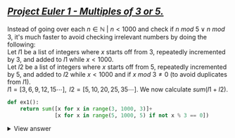 ## [*Project Euler 1 - Multiples of 3 or 5.*](https://projecteuler.net/problem=1 "Go to problem page.")
  
Instead of going over each $n \in \mathbb{N} \text{ } | \text{ } n < 1000$ and check if $n\text{ }mod\text{ }5 \vee n\text{ }mod\text{ }3$, it's much faster to avoid checking irrelevant numbers by doing the following:  
Let $l1$ be a list of integers where $x$ starts off from $3$, repeatedly incremented by $3$, and added to $l1$ while $x < 1000$.  
Let $l2$ be a list of integers where $x$ starts off from $5$, repeatedly incremented by $5$, and added to $l2$ while $x < 1000$ and if $x\text{ }mod\text{ }3\neq0$ (to avoid duplicates from $l1$).  
$l1=[3,6,9,12,15\cdots],\text{ }l2=[5,10,20,25,35\cdots]$. We now calculate $sum(l1+l2)$.
```python
def ex1():
    return sum([x for x in range(3, 1000, 3)]+
               [x for x in range(5, 1000, 5) if not x % 3 == 0])
```
<details>
  <summary>View answer</summary>  
The sum of all numbers below $1000$ that are multiples of $3$ or $5$ is $233168$.  
  
It takes the computer a total of $0.0000782$ seconds to compute the answer.
</details>




